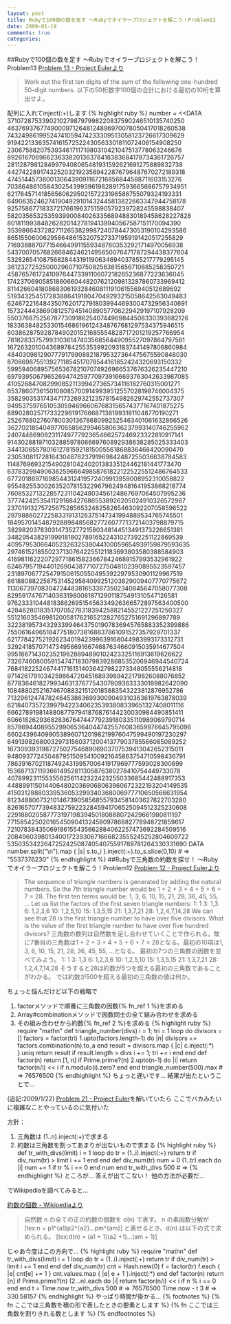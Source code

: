 ```yaml
---
layout: post
title: Rubyで100個の数を足す ～Rubyでオイラープロジェクトを解こう！Problem13
date: 2009-01-19
comments: true
categories:
---
```


##Rubyで100個の数を足す ～Rubyでオイラープロジェクトを解こう！Problem13
[Problem 13 - Project Eulerより](http://projecteuler.net/index.php?section=problems&id=13)
> 
> Work out the first ten digits of the sum of the following one-hundred 50-digit numbers.
> 以下の50桁数字100個の合計における最初の10桁を算出せよ。


配列に入れてinject(:+)します
{% highlight ruby %}
number = <<DATA
37107287533902102798797998220837590246510135740250
46376937677490009712648124896970078050417018260538
74324986199524741059474233309513058123726617309629
91942213363574161572522430563301811072406154908250
23067588207539346171171980310421047513778063246676
89261670696623633820136378418383684178734361726757
28112879812849979408065481931592621691275889832738
44274228917432520321923589422876796487670272189318
47451445736001306439091167216856844588711603153276
70386486105843025439939619828917593665686757934951
62176457141856560629502157223196586755079324193331
64906352462741904929101432445813822663347944758178
92575867718337217661963751590579239728245598838407
58203565325359399008402633568948830189458628227828
80181199384826282014278194139940567587151170094390
35398664372827112653829987240784473053190104293586
86515506006295864861532075273371959191420517255829
71693888707715466499115593487603532921714970056938
54370070576826684624621495650076471787294438377604
53282654108756828443191190634694037855217779295145
36123272525000296071075082563815656710885258350721
45876576172410976447339110607218265236877223636045
17423706905851860660448207621209813287860733969412
81142660418086830619328460811191061556940512689692
51934325451728388641918047049293215058642563049483
62467221648435076201727918039944693004732956340691
15732444386908125794514089057706229429197107928209
55037687525678773091862540744969844508330393682126
18336384825330154686196124348767681297534375946515
80386287592878490201521685554828717201219257766954
78182833757993103614740356856449095527097864797581
16726320100436897842553539920931837441497806860984
48403098129077791799088218795327364475675590848030
87086987551392711854517078544161852424320693150332
59959406895756536782107074926966537676326235447210
69793950679652694742597709739166693763042633987085
41052684708299085211399427365734116182760315001271
65378607361501080857009149939512557028198746004375
35829035317434717326932123578154982629742552737307
94953759765105305946966067683156574377167401875275
88902802571733229619176668713819931811048770190271
25267680276078003013678680992525463401061632866526
36270218540497705585629946580636237993140746255962
24074486908231174977792365466257246923322810917141
91430288197103288597806669760892938638285025333403
34413065578016127815921815005561868836468420090470
23053081172816430487623791969842487255036638784583
11487696932154902810424020138335124462181441773470
63783299490636259666498587618221225225512486764533
67720186971698544312419572409913959008952310058822
95548255300263520781532296796249481641953868218774
76085327132285723110424803456124867697064507995236
37774242535411291684276865538926205024910326572967
23701913275725675285653248258265463092207058596522
29798860272258331913126375147341994889534765745501
18495701454879288984856827726077713721403798879715
38298203783031473527721580348144513491373226651381
34829543829199918180278916522431027392251122869539
40957953066405232632538044100059654939159879593635
29746152185502371307642255121183693803580388584903
41698116222072977186158236678424689157993532961922
62467957194401269043877107275048102390895523597457
23189706772547915061505504953922979530901129967519
86188088225875314529584099251203829009407770775672
11306739708304724483816533873502340845647058077308
82959174767140363198008187129011875491310547126581
97623331044818386269515456334926366572897563400500
42846280183517070527831839425882145521227251250327
55121603546981200581762165212827652751691296897789
32238195734329339946437501907836945765883352399886
75506164965184775180738168837861091527357929701337
62177842752192623401942399639168044983993173312731
32924185707147349566916674687634660915035914677504
99518671430235219628894890102423325116913619626622
73267460800591547471830798392868535206946944540724
76841822524674417161514036427982273348055556214818
97142617910342598647204516893989422179826088076852
87783646182799346313767754307809363333018982642090
10848802521674670883215120185883543223812876952786
71329612474782464538636993009049310363619763878039
62184073572399794223406235393808339651327408011116
66627891981488087797941876876144230030984490851411
60661826293682836764744779239180335110989069790714
85786944089552990653640447425576083659976645795096
66024396409905389607120198219976047599490197230297
64913982680032973156037120041377903785566085089252
16730939319872750275468906903707539413042652315011
94809377245048795150954100921645863754710598436791
78639167021187492431995700641917969777599028300699
15368713711936614952811305876380278410754449733078
40789923115535562561142322423255033685442488917353
44889911501440648020369068063960672322193204149535
41503128880339536053299340368006977710650566631954
81234880673210146739058568557934581403627822703280
82616570773948327592232845941706525094512325230608
22918802058777319719839450180888072429661980811197
77158542502016545090413245809786882778948721859617
72107838435069186155435662884062257473692284509516
20849603980134001723930671666823555245252804609722
53503534226472524250874054075591789781264330331690
DATA
 number.split("\n").map { |s| s.to_i }.inject(:+).to_s.slice(0,10) # => "5537376230"
{% endhighlight %}
##Rubyで三角数の約数を探せ！ ～Rubyでオイラープロジェクトを解こう！Problem12
[Problem 12 - Project Eulerより](http://projecteuler.net/index.php?section=problems&id=12)
> 
> The sequence of triangle numbers is generated by adding the natural numbers. So the 7th triangle number would be 1 + 2 + 3 + 4 + 5 + 6 + 7 = 28. The first ten terms would be:
> 1, 3, 6, 10, 15, 21, 28, 36, 45, 55, ...
> Let us list the factors of the first seven triangle numbers:
>  1: 1
>  3: 1,3
>  6: 1,2,3,6
> 10: 1,2,5,10
> 15: 1,3,5,15
> 21: 1,3,7,21
> 28: 1,2,4,7,14,28
> We can see that 28 is the first triangle number to have over five divisors.
> What is the value of the first triangle number to have over five hundred divisors?
> 三角数の数列は自然数を足し合わせていくことで作られる。故に7番目の三角数は1 + 2 + 3 + 4 + 5 + 6 + 7 = 28となる。最初の10項は1, 3, 6, 10, 15, 21, 28, 36, 45, 55, ...となる。
> 最初の7つの三角数の因数を並べてみよう。
>  1: 1
>  3: 1,3
>  6: 1,2,3,6
> 10: 1,2,5,10
> 15: 1,3,5,15
> 21: 1,3,7,21
> 28: 1,2,4,7,14,28
> そうすると28は約数が5つを超える最初の三角数であることがわかる。
> では約数が500を超える最初の三角数の値は何か。


ちょっと悩んだけど以下の戦略で
1. factorメソッドで順番に三角数の因数{% fn_ref 1 %}を求める
1. Array#combinationメソッドで因数同士の全て組み合わせを求める
1. その組み合わせから約数{% fn_ref 2 %}を求める
{% highlight ruby %}
 require "mathn"
 def triangle_number(divs)
   i = 1; tri = 1
   loop do
     divisors = []
     factors = factor(tri)
     1.upto(factors.length-1) do |n|
       divisors += factors.combination(n).to_a
     end
     result = divisors.map { |c| c.inject(:*) }.uniq
     return result if result.length > divs
     i += 1; tri += i
   end
 end
 def factor(n)
   return [1, n] if Prime.prime?(n)
   2.upto(n-1) do |i|
     return factor(n/i) << i if n.modulo(i).zero?
   end
 end
 triangle_number(500).max # => 76576500
{% endhighlight %}
ちょっと遅いです…
結果が出たということで…

(追記:2009/1/22)
[Problem 21 - Project Euler](http://projecteuler.net/index.php?section=problems&id=21)を解いていたら
ここでバカみたいに複雑なことやっているのに気付いた

方針：
1. 三角数は (1..n).inject(:+)で求まる
1. 約数は三角数を割ってあまりが出ないもので求まる
{% highlight ruby %}
 def tr_with_divs(limit)
   i = 1
   loop do
     tr = (1..i).inject(:+)
     return tr if div_num(tr) > limit
     i += 1
   end
 end
 def div_num(tr)
   num = 0
   (1..tr).each do |i|
     num += 1 if tr % i == 0
   end
   num
 end
 tr_with_divs 500 # =>
{% endhighlight %}
ところが…
答えが出てこない！
他の方法が必要だ…

でWikipediaを調べてみると…

[約数の個数 - Wikipediaより](http://ja.wikipedia.org/wiki/%E7%B4%84%E6%95%B0)
> 
> 自然数 n の全ての正の約数の個数を d(n) で表す。
> n の素因数分解が
>   [tex:n = p1^{a1}p2^{a2}...pm^{am}]
> と表せるとき、d(n) は以下の式で求められる。
>   [tex:d(n) = (a1 + 1)(a2 +1)...(am + 1)]


じゃあ今度はこの方向で…
{% highlight ruby %}
 require "mathn"
 def tr_with_divs(limit)
   i = 1
   loop do
     tr = (1..i).inject(:+)
     return tr if div_num(tr) > limit
     i += 1
   end
 end
 def div_num(tr)
   cnt = Hash.new(0)
   f = factor(tr)
   f.each { |e| cnt[e] += 1 }
   cnt.values.map { |e| e + 1 }.inject(:*)
 end
 def factor(n)
   return [n] if Prime.prime?(n)
   (2...n).each do |i|
     return factor(n/i) << i if n % i == 0
   end
 end
 t = Time.now
 tr_with_divs 500 # => 76576500
 Time.now - t  3 # => 330.58157
{% endhighlight %}
やっぱり時間が掛かる…
{% footnotes %}
   {% fn ここでは三角数を積の形で表したときの要素とします %}
   {% fn ここでは三角数を割りきれる数とします %}
{% endfootnotes %}
